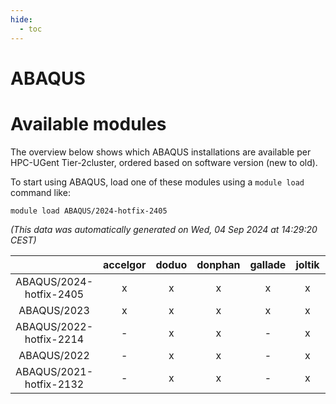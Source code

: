 ```yaml
---
hide:
  - toc
---
```


ABAQUS
======

# Available modules


The overview below shows which ABAQUS installations are available per HPC-UGent Tier-2cluster, ordered based on software version (new to old).

To start using ABAQUS, load one of these modules using a `module load` command like:

```shell
module load ABAQUS/2024-hotfix-2405
```

*(This data was automatically generated on Wed, 04 Sep 2024 at 14:29:20 CEST)*  

| |accelgor|doduo|donphan|gallade|joltik|shinx|skitty|
| :---: | :---: | :---: | :---: | :---: | :---: | :---: | :---: |
|ABAQUS/2024-hotfix-2405|x|x|x|x|x|x|x|
|ABAQUS/2023|x|x|x|x|x|-|x|
|ABAQUS/2022-hotfix-2214|-|x|x|-|x|-|x|
|ABAQUS/2022|-|x|x|-|x|-|x|
|ABAQUS/2021-hotfix-2132|-|x|x|-|x|-|x|
